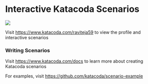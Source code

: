 # Interactive Katacoda Scenarios

[![](http://shields.katacoda.com/katacoda/raviteja59/count.svg)](https://www.katacoda.com/raviteja59 "Get your profile on Katacoda.com")

Visit https://www.katacoda.com/raviteja59 to view the profile and interactive scenarios

### Writing Scenarios
Visit https://www.katacoda.com/docs to learn more about creating Katacoda scenarios

For examples, visit https://github.com/katacoda/scenario-example
